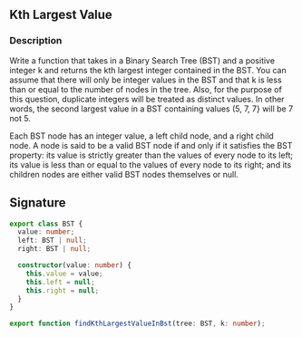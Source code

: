 ## Kth Largest Value

### Description

Write a function that takes in a Binary Search Tree (BST) and a positive integer k and returns the kth largest integer contained in the BST.
You can assume that there will only be integer values in the BST and that k is less than or equal to the number of nodes in the tree.
Also, for the purpose of this question, duplicate integers will be treated as distinct values. In other words, the second largest value in a BST containing values (5, 7, 7} will be 7 not 5.

Each BST node has an integer value, a left child node, and a right child node. A node is said to be a valid BST node if and only if it satisfies the BST property: its value is strictly greater than the values of every node to its left; its value is less than or equal to the values of every node to its right; and its children nodes are either valid BST nodes themselves or null.

## Signature

```typescript
export class BST {
  value: number;
  left: BST | null;
  right: BST | null;

  constructor(value: number) {
    this.value = value;
    this.left = null;
    this.right = null;
  }
}

export function findKthLargestValueInBst(tree: BST, k: number);
```
